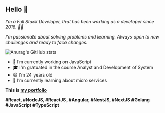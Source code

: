 ## Hello 👋

*I'm a Full Stack Developer, that has been working as a developer since 2018. 👨‍💻*

*I'm passionate about solving problems and learning. Always open to new challenges and ready to face changes.*

![Anurag's GitHub stats](https://github-readme-stats.vercel.app/api?username=iurylemos&hide=contribs,prs)

- 🔭 I’m currently working on JavaScript
- 🎓 I'm gratuated in the course Analyst and Development of System
- 😄 I'm 24 years old 
- 🌱 I’m currently learning about micro services

**This is [my portfolio](https://iurylemos.github.io/)**

**#React, #NodeJS, #ReactJS, #Angular, #NestJS, #NextJS #Golang #JavaScript #TypeScript**

<!--
**iurylemos/iurylemos** is a ✨ _special_ ✨ repository because its `README.md` (this file) appears on your GitHub profile.

Here are some ideas to get you started:

- 🔭 I’m currently working on ...
- 🌱 I’m currently learning ...
- 👯 I’m looking to collaborate on ...
- 🤔 I’m looking for help with ...
- 💬 Ask me about ...
- 📫 How to reach me: ...
- 😄 Pronouns: ...
- ⚡ Fun fact: ...
-->
